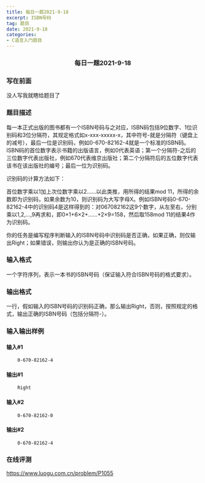 ```yaml
---
title: 每日一题2021-9-18
excerpt: ISBN号码
tag: 题目
date: 2021-9-18
categories: 
- C语言入门题目
---
```

### <center>每日一题2021-9-18</center>

### 写在前面
没人写我就瞎给题目了

### 题目描述
每一本正式出版的图书都有一个ISBN号码与之对应，ISBN码包括9位数字、1位识别码和3位分隔符，其规定格式如x-xxx-xxxxx-x，其中符号-就是分隔符（键盘上的减号），最后一位是识别码，例如0-670-82162-4就是一个标准的ISBN码。ISBN码的首位数字表示书籍的出版语言，例如0代表英语；第一个分隔符-之后的三位数字代表出版社，例如670代表维京出版社；第二个分隔符后的五位数字代表该书在该出版社的编号；最后一位为识别码。

识别码的计算方法如下：

首位数字乘以1加上次位数字乘以2……以此类推，用所得的结果mod 11，所得的余数即为识别码，如果余数为10，则识别码为大写字母X。例如ISBN号码0-670-82162-4中的识别码4是这样得到的：对067082162这9个数字，从左至右，分别乘以1,2,...,9再求和，即0×1+6×2+……+2×9=158，然后取158mod 11的结果4作为识别码。

你的任务是编写程序判断输入的ISBN号码中识别码是否正确，如果正确，则仅输出Right；如果错误，则输出你认为是正确的ISBN号码。

### 输入格式
一个字符序列，表示一本书的ISBN号码（保证输入符合ISBN号码的格式要求）。

### 输出格式
一行，假如输入的ISBN号码的识别码正确，那么输出Right，否则，按照规定的格式，输出正确的ISBN号码（包括分隔符-）。

### 输入输出样例
#### 输入#1
```
    0-670-82162-4
```
#### 输出#1
```
    Right
```
#### 输入#2
```
    0-670-82162-0
```
#### 输出#2
```
    0-670-82162-4
```

### 在线评测
https://www.luogu.com.cn/problem/P1055
